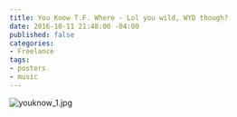 ```yaml
---
title: You Know T.F. Where - Lol you wild, WYD though?
date: 2016-10-11 21:48:00 -04:00
published: false
categories:
- Freelance
tags:
- posters
- music
---
```


![youknow_1.jpg](/uploads/youknow_1.jpg)